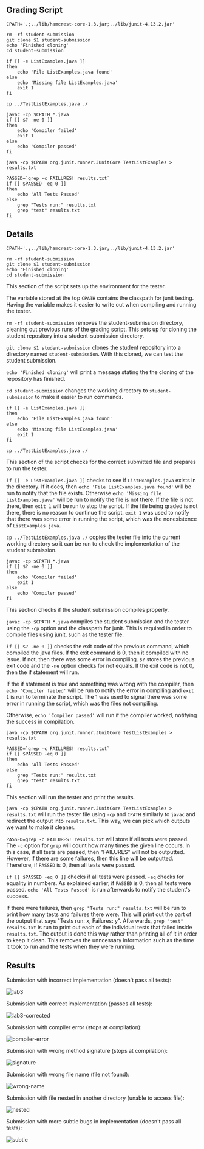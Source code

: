 ## Grading Script
```
CPATH='.;../lib/hamcrest-core-1.3.jar;../lib/junit-4.13.2.jar'

rm -rf student-submission
git clone $1 student-submission
echo 'Finished cloning'
cd student-submission

if [[ -e ListExamples.java ]]
then
    echo 'File ListExamples.java found'
else
    echo 'Missing file ListExamples.java'
    exit 1
fi

cp ../TestListExamples.java ./

javac -cp $CPATH *.java
if [[ $? -ne 0 ]]
then
    echo 'Compiler failed'
    exit 1
else
    echo 'Compiler passed'
fi

java -cp $CPATH org.junit.runner.JUnitCore TestListExamples > results.txt

PASSED=`grep -c FAILURES! results.txt`
if [[ $PASSED -eq 0 ]]
then
    echo 'All Tests Passed'
else
    grep "Tests run:" results.txt
    grep "test" results.txt
fi
```
## Details
```
CPATH='.;../lib/hamcrest-core-1.3.jar;../lib/junit-4.13.2.jar'

rm -rf student-submission
git clone $1 student-submission
echo 'Finished cloning'
cd student-submission
```
This section of the script sets up the environment for the tester.

The variable stored at the top `CPATH` contains the classpath for junit testing. Having the variable makes it easier to write out when compiling and running the tester.

`rm -rf student-submission` removes the student-submission directory, cleaning out previous runs of the grading script. This sets up for cloning the student repository into a student-submission directory.

`git clone $1 student-submission` clones the student repository into a directory named `student-submission`. With this cloned, we can test the student submission.

`echo 'Finished cloning'` will print a message stating the the cloning of the repository has finished.

`cd student-submission` changes the working directory to `student-submission` to make it easier to run commands.

```
if [[ -e ListExamples.java ]]
then
    echo 'File ListExamples.java found'
else
    echo 'Missing file ListExamples.java'
    exit 1
fi

cp ../TestListExamples.java ./
```
This section of the script checks for the correct submitted file and prepares to run the tester.

`if [[ -e ListExamples.java ]]` checks to see if `ListExamples.java` exists in the directory. If it does, then `echo 'File ListExamples.java found'` will be run to notify that the file exists. Otherwise `echo 'Missing file ListExamples.java'` will be run to notify the file is not there. If the file is not there, then `exit 1` will be run to stop the script. If the file being graded is not there, there is no reason to continue the script. `exit 1` was used to notify that there was some error in running the script, which was the nonexistence of `ListExamples.java`.

`cp ../TestListExamples.java ./` copies the tester file into the current working directory so it can be run to check the implementation of the student submission.

```
javac -cp $CPATH *.java
if [[ $? -ne 0 ]]
then
    echo 'Compiler failed'
    exit 1
else
    echo 'Compiler passed'
fi
```
This section checks if the student submission compiles properly.

`javac -cp $CPATH *.java` compiles the student submission and the tester using the `-cp` option and the classpath for junit. This is required in order to compile files using junit, such as the tester file.

`if [[ $? -ne 0 ]]` checks the exit code of the previous command, which compiled the java files. If the exit command is 0, then it compiled with no issue. If not, then there was some error in compiling. `$?` stores the previous exit code and the `-ne` option checks for not equals. If the exit code is not 0, then the if statement will run.

If the if statement is true and something was wrong with the compiler, then `echo 'Compiler failed'` will be run to notify the error in compiling and `exit 1` is run to terminate the script. The 1 was used to signal there was some error in running the script, which was the files not compiling.

Otherwise, `echo 'Compiler passed'` will run if the compiler worked, notifying the success in compilation.

```
java -cp $CPATH org.junit.runner.JUnitCore TestListExamples > results.txt

PASSED=`grep -c FAILURES! results.txt`
if [[ $PASSED -eq 0 ]]
then
    echo 'All Tests Passed'
else
    grep "Tests run:" results.txt
    grep "test" results.txt
fi
```
This section will run the tester and print the results.

`java -cp $CPATH org.junit.runner.JUnitCore TestListExamples > results.txt` will run the tester file using `-cp` and `CPATH` similarly to `javac` and redirect the output into `results.txt`. This way, we can pick which outputs we want to make it cleaner.

``PASSED=grep -c FAILURES! results.txt`` will store if all tests were passed. The `-c` option for `grep` will count how many times the given line occurs. In this case, if all tests are passed, then "FAILURES" will not be outputted. However, if there are some failures, then this line will be outputted. Therefore, if `PASSED` is 0, then all tests were passed.

`if [[ $PASSED -eq 0 ]]` checks if all tests were passed. `-eq` checks for equality in numbers. As explained earlier, if `PASSED` is 0, then all tests were passed. `echo 'All Tests Passed'` is run afterwards to notify the student's success.

If there were failures, then `grep "Tests run:" results.txt` will be run to print how many tests and failures there were. This will print out the part of the output that says "Tests run: x, Failures: y". Afterwards, `grep "test" results.txt` is run to print out each of the individual tests that failed inside `results.txt`. The output is done this way rather than printing all of it in order to keep it clean. This removes the unncessary information such as the time it took to run and the tests when they were running.
## Results
Submission with incorrect implementation (doesn't pass all tests):

![lab3](https://github.com/jliu0140/cse15l-lab-reports/blob/main/report5/lab3.PNG?raw=true)

Submission with correct implementation (passes all tests):

![lab3-corrected](https://github.com/jliu0140/cse15l-lab-reports/blob/main/report5/lab3%20corrected.PNG?raw=true)

Submission with compiler error (stops at compilation):

![compiler-error](https://github.com/jliu0140/cse15l-lab-reports/blob/main/report5/compiler%20error.PNG?raw=true)

Submission with wrong method signature (stops at compilation):

![signature](https://github.com/jliu0140/cse15l-lab-reports/blob/main/report5/wrong%20signature.PNG?raw=true)

Submission with wrong file name (file not found):

![wrong-name](https://github.com/jliu0140/cse15l-lab-reports/blob/main/report5/wrong%20name.PNG?raw=true)

Submission with file nested in another directory (unable to access file):

![nested](https://github.com/jliu0140/cse15l-lab-reports/blob/main/report5/nested%20file.PNG?raw=true)

Submission with more subtle bugs in implementation (doesn't pass all tests):

![subtle](https://github.com/jliu0140/cse15l-lab-reports/blob/main/report5/subtle.PNG?raw=true)
